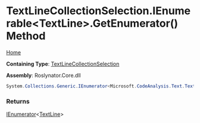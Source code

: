 # TextLineCollectionSelection\.IEnumerable\<TextLine\>\.GetEnumerator\(\) Method

[Home](../../../../README.md)

**Containing Type**: [TextLineCollectionSelection](../README.md)

**Assembly**: Roslynator\.Core\.dll

```csharp
System.Collections.Generic.IEnumerator<Microsoft.CodeAnalysis.Text.TextLine> System.Collections.Generic.IEnumerable<Microsoft.CodeAnalysis.Text.TextLine>.GetEnumerator()
```

### Returns

[IEnumerator](https://docs.microsoft.com/en-us/dotnet/api/system.collections.generic.ienumerator-1)\<[TextLine](https://docs.microsoft.com/en-us/dotnet/api/microsoft.codeanalysis.text.textline)\>

